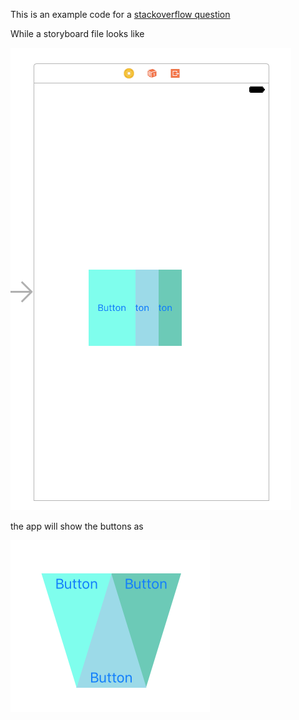 This is an example code for a [stackoverflow question][0]

While a storyboard file looks like

![storyboard][storyboard]

the app will show the buttons as

![triangle][triangles]


[0]: http://stackoverflow.com/questions/41955044/uibutton-shape-according-to-image-frame/41960398#41960398
[triangles]: ./images/triangles.png
[storyboard]: ./images/triangles_storyboard.png
